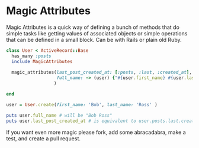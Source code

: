 Magic Attributes
================

Magic Attributes is a quick way of defining a bunch of methods that do simple tasks like getting values of associated objects or simple operations that can be defined in a small block. Can be with Rails or plain old Ruby.

```ruby
class User < ActiveRecord::Base
  has_many :posts
  include MagicAttributes
  
  magic_attributes(last_post_created_at: [:posts, :last, :created_at],
                   full_name: -> (user) {"#{user.first_name} #{user.last_name}"}
                  )

end

user = User.create(first_name: 'Bob', last_name: 'Ross' )

puts user.full_name # will be "Bob Ross"
puts user.last_post_created_at # is equivalent to user.posts.last.created_at

```

If you want even more magic please fork, add some abracadabra, make a test, and create a pull request.

